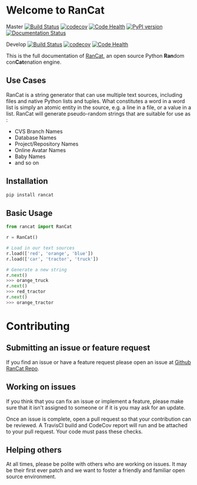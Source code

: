 # Welcome to RanCat
Master
[![Build Status](https://travis-ci.org/mattjegan/rancat.svg?branch=master)](https://travis-ci.org/mattjegan/rancat) [![codecov](https://codecov.io/gh/mattjegan/rancat/branch/master/graph/badge.svg)](https://codecov.io/gh/mattjegan/rancat) [![Code Health](https://landscape.io/github/mattjegan/rancat/master/landscape.svg?style=flat)](https://landscape.io/github/mattjegan/rancat/master) [![PyPI version](https://badge.fury.io/py/rancat.svg)](https://badge.fury.io/py/rancat) [![Documentation Status](https://readthedocs.org/projects/rancat/badge/?version=latest)](http://rancat.readthedocs.io/en/latest/?badge=latest)

Develop
[![Build Status](https://travis-ci.org/mattjegan/rancat.svg?branch=develop)](https://travis-ci.org/mattjegan/rancat) [![codecov](https://codecov.io/gh/mattjegan/rancat/branch/develop/graph/badge.svg)](https://codecov.io/gh/mattjegan/rancat) [![Code Health](https://landscape.io/github/mattjegan/rancat/develop/landscape.svg?style=flat)](https://landscape.io/github/mattjegan/rancat/develop)

This is the full documentation of [RanCat](https://github.com/mattjegan/rancat), an open source Python **Ran**dom con**Cat**enation engine.

## Use Cases

RanCat is a string generator that can use multiple text sources, including files and native Python lists and tuples. What constitutes a word in a word list is simply an atomic entity in the source, e.g. a line in a file, or a value in a list. RanCat will generate pseudo-random strings that are suitable for use as :

* CVS Branch Names
* Database Names
* Project/Repository Names
* Online Avatar Names
* Baby Names
* and so on

## Installation

```bash
pip install rancat
```

## Basic Usage

```python
from rancat import RanCat

r = RanCat()

# Load in our text sources
r.load(['red', 'orange', 'blue'])
r.load(['car', 'tractor', 'truck'])

# Generate a new string
r.next()
>>> orange_truck
r.next()
>>> red_tractor
r.next()
>>> orange_tractor
```

# Contributing

## Submitting an issue or feature request

If you find an issue or have a feature request please open an issue at [Github RanCat Repo](https://github.com/mattjegan/rancat).

## Working on issues

If you think that you can fix an issue or implement a feature, please make sure that it isn't assigned to someone or if it is you may ask for an update.

Once an issue is complete, open a pull request so that your contribution can be reviewed. A TravisCI build and CodeCov report will run and be attached to your pull request. Your code must pass these checks.

## Helping others

At all times, please be polite with others who are working on issues. It may be their first ever patch and we want to foster a friendly and familiar open source environment.
